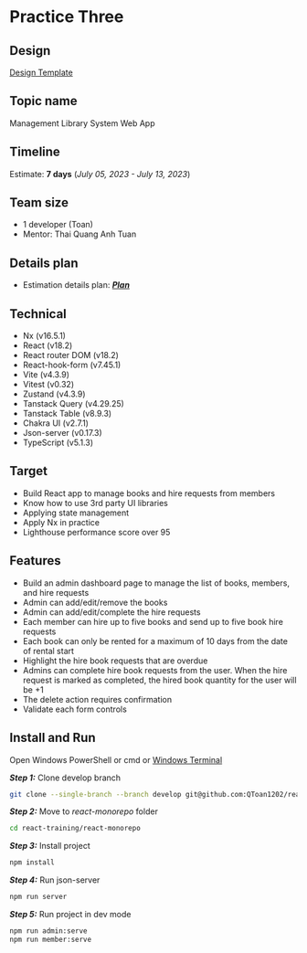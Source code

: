 # Practice Three

## Design

[Design Template](https://www.libib.com/)

## Topic name

Management Library System Web App

## Timeline

Estimate: **7 days** (_July 05, 2023 - July 13, 2023_)

## Team size

- 1 developer (Toan)
- Mentor: Thai Quang Anh Tuan

## Details plan

- Estimation details plan: [**_Plan_**](https://docs.google.com/document/d/108l2Gj7QP58zyw1Udef9UL6NE2JhJNCf/edit?usp=sharing&ouid=106375431505893946552&rtpof=true&sd=true)

## Technical

- Nx (v16.5.1)
- React (v18.2)
- React router DOM (v18.2)
- React-hook-form (v7.45.1)
- Vite (v4.3.9)
- Vitest (v0.32)
- Zustand (v4.3.9)
- Tanstack Query (v4.29.25)
- Tanstack Table (v8.9.3)
- Chakra UI (v2.7.1)
- Json-server (v0.17.3)
- TypeScript (v5.1.3)

## Target

- Build React app to manage books and hire requests from members
- Know how to use 3rd party UI libraries
- Applying state management
- Apply Nx in practice
- Lighthouse performance score over 95

## Features

- Build an admin dashboard page to manage the list of books, members, and hire requests
- Admin can add/edit/remove the books
- Admin can add/edit/complete the hire requests
- Each member can hire up to five books and send up to five book hire requests
- Each book can only be rented for a maximum of 10 days from the date of rental start
- Highlight the hire book requests that are overdue
- Admins can complete hire book requests from the user. When the hire request is marked as completed, the hired book quantity for the user will be +1
- The delete action requires confirmation
- Validate each form controls

## Install and Run

Open Windows PowerShell or cmd or [Windows Terminal](https://www.microsoft.com/en-gb/p/windows-terminal/9n0dx20hk701?rtc=1&activetab=pivot:overviewtab)

**_Step 1:_** Clone develop branch

```bash
git clone --single-branch --branch develop git@github.com:QToan1202/react-training.git
```

**_Step 2:_** Move to _react-monorepo_ folder

```bash
cd react-training/react-monorepo
```

**_Step 3:_** Install project

```bash
npm install
```

**_Step 4:_** Run json-server

```bash
npm run server
```

**_Step 5:_** Run project in dev mode

```bash
npm run admin:serve
npm run member:serve
```
